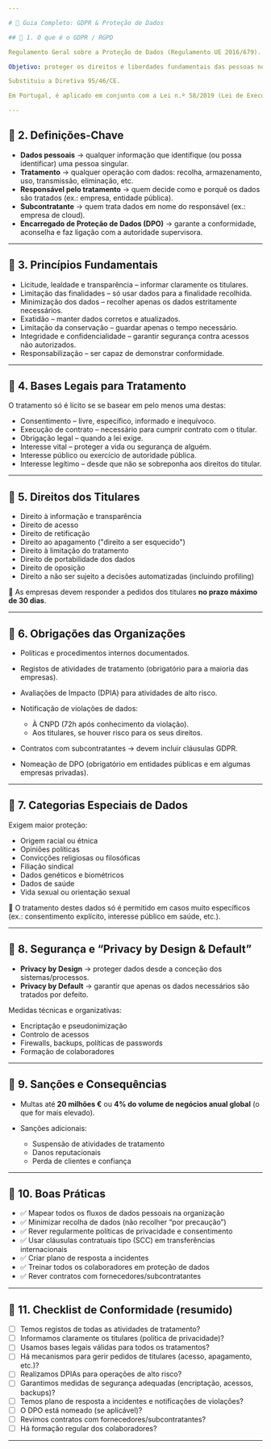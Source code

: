 ```yaml
---

# 📘 Guia Completo: GDPR & Proteção de Dados

## 🔹 1. O que é o GDPR / RGPD

Regulamento Geral sobre a Proteção de Dados (Regulamento UE 2016/679).

Objetivo: proteger os direitos e liberdades fundamentais das pessoas no que toca ao tratamento de dados pessoais.

Substituiu a Diretiva 95/46/CE.

Em Portugal, é aplicado em conjunto com a Lei n.º 58/2019 (Lei de Execução do RGPD).

---
```


## 🔹 2. Definições-Chave

* **Dados pessoais** → qualquer informação que identifique (ou possa identificar) uma pessoa singular.
* **Tratamento** → qualquer operação com dados: recolha, armazenamento, uso, transmissão, eliminação, etc.
* **Responsável pelo tratamento** → quem decide como e porquê os dados são tratados (ex.: empresa, entidade pública).
* **Subcontratante** → quem trata dados em nome do responsável (ex.: empresa de cloud).
* **Encarregado de Proteção de Dados (DPO)** → garante a conformidade, aconselha e faz ligação com a autoridade supervisora.

---

## 🔹 3. Princípios Fundamentais

* Licitude, lealdade e transparência – informar claramente os titulares.
* Limitação das finalidades – só usar dados para a finalidade recolhida.
* Minimização dos dados – recolher apenas os dados estritamente necessários.
* Exatidão – manter dados corretos e atualizados.
* Limitação da conservação – guardar apenas o tempo necessário.
* Integridade e confidencialidade – garantir segurança contra acessos não autorizados.
* Responsabilização – ser capaz de demonstrar conformidade.

---

## 🔹 4. Bases Legais para Tratamento

O tratamento só é lícito se se basear em pelo menos uma destas:

* Consentimento – livre, específico, informado e inequívoco.
* Execução de contrato – necessário para cumprir contrato com o titular.
* Obrigação legal – quando a lei exige.
* Interesse vital – proteger a vida ou segurança de alguém.
* Interesse público ou exercício de autoridade pública.
* Interesse legítimo – desde que não se sobreponha aos direitos do titular.

---

## 🔹 5. Direitos dos Titulares

* Direito à informação e transparência
* Direito de acesso
* Direito de retificação
* Direito ao apagamento ("direito a ser esquecido")
* Direito à limitação do tratamento
* Direito de portabilidade dos dados
* Direito de oposição
* Direito a não ser sujeito a decisões automatizadas (incluindo profiling)

📌 As empresas devem responder a pedidos dos titulares **no prazo máximo de 30 dias**.

---

## 🔹 6. Obrigações das Organizações

* Políticas e procedimentos internos documentados.
* Registos de atividades de tratamento (obrigatório para a maioria das empresas).
* Avaliações de Impacto (DPIA) para atividades de alto risco.
* Notificação de violações de dados:

  * À CNPD (72h após conhecimento da violação).
  * Aos titulares, se houver risco para os seus direitos.
* Contratos com subcontratantes → devem incluir cláusulas GDPR.
* Nomeação de DPO (obrigatório em entidades públicas e em algumas empresas privadas).

---

## 🔹 7. Categorias Especiais de Dados

Exigem maior proteção:

* Origem racial ou étnica
* Opiniões políticas
* Convicções religiosas ou filosóficas
* Filiação sindical
* Dados genéticos e biométricos
* Dados de saúde
* Vida sexual ou orientação sexual

📌 O tratamento destes dados só é permitido em casos muito específicos (ex.: consentimento explícito, interesse público em saúde, etc.).

---

## 🔹 8. Segurança e “Privacy by Design & Default”

* **Privacy by Design** → proteger dados desde a conceção dos sistemas/processos.
* **Privacy by Default** → garantir que apenas os dados necessários são tratados por defeito.

Medidas técnicas e organizativas:

* Encriptação e pseudonimização
* Controlo de acessos
* Firewalls, backups, políticas de passwords
* Formação de colaboradores

---

## 🔹 9. Sanções e Consequências

* Multas até **20 milhões €** ou **4% do volume de negócios anual global** (o que for mais elevado).
* Sanções adicionais:

  * Suspensão de atividades de tratamento
  * Danos reputacionais
  * Perda de clientes e confiança

---

## 🔹 10. Boas Práticas

* ✅ Mapear todos os fluxos de dados pessoais na organização
* ✅ Minimizar recolha de dados (não recolher “por precaução”)
* ✅ Rever regularmente políticas de privacidade e consentimento
* ✅ Usar cláusulas contratuais tipo (SCC) em transferências internacionais
* ✅ Criar plano de resposta a incidentes
* ✅ Treinar todos os colaboradores em proteção de dados
* ✅ Rever contratos com fornecedores/subcontratantes

---

## 🔹 11. Checklist de Conformidade (resumido)

* [ ] Temos registos de todas as atividades de tratamento?
* [ ] Informamos claramente os titulares (política de privacidade)?
* [ ] Usamos bases legais válidas para todos os tratamentos?
* [ ] Há mecanismos para gerir pedidos de titulares (acesso, apagamento, etc.)?
* [ ] Realizamos DPIAs para operações de alto risco?
* [ ] Garantimos medidas de segurança adequadas (encriptação, acessos, backups)?
* [ ] Temos plano de resposta a incidentes e notificações de violações?
* [ ] O DPO está nomeado (se aplicável)?
* [ ] Revimos contratos com fornecedores/subcontratantes?
* [ ] Há formação regular dos colaboradores?

---

